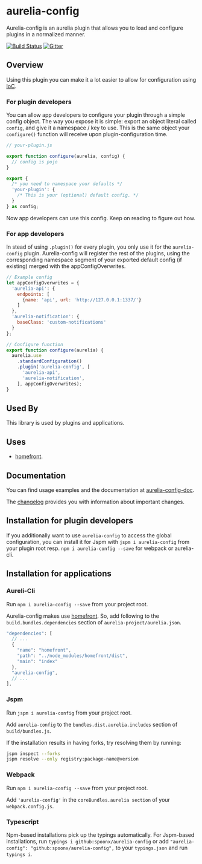 # aurelia-config

Aurelia-config is an aurelia plugin that allows you to load and configure plugins in a normalized manner.

[![Build Status](https://travis-ci.org/SpoonX/aurelia-api.svg?branch=master)](https://travis-ci.org/SpoonX/aurelia-api)
[![Gitter](https://img.shields.io/gitter/room/nwjs/nw.js.svg?maxAge=2592000?style=plastic)](https://gitter.im/SpoonX/Dev)

## Overview
Using this plugin you can make it a lot easier to allow for configuration using [IoC](https://en.wikipedia.org/wiki/Inversion_of_control).

### For plugin developers
You can allow app developers to configure your plugin through a simple config object. The way you expose it is simple: export an object literal called `config`, and give it a namespace / key to use. This is the same object your `configure()` function will receive upon plugin-configuration time.

```js
// your-plugin.js

export function configure(aurelia, config) {
  // config is pojo
}

export {
  /* you need to namespace your defaults */
  'your-plugin': {
    /* This is your (optional) default config. */
  }
} as config;
```

Now app developers can use this config. Keep on reading to figure out how.

### For app developers
In stead of using `.plugin()` for every plugin, you only use it for the `aurelia-config` plugin. Aurelia-config will register the rest of the plugins, using the corresponding namespace segment of your exported default config (if existing) merged with the appConfigOverwrites.

```js
// Example config
let appConfigOverwrites = {
  'aurelia-api': {
    endpoints: [
      {name: 'api', url: 'http://127.0.0.1:1337/'}
    ]
  },
  'aurelia-notification': {
    baseClass: 'custom-notifications'
  }
};

// Configure function
export function configure(aurelia) {
  aurelia.use
    .standardConfiguration()
    .plugin('aurelia-config', [
      'aurelia-api',
      'aurelia-notification',
    ], appConfigOverwrites);
}
```

## Used By

This library is used by plugins and applications.

## Uses

- [homefront](https://www.npmjs.com/package/homefront).

## Documentation

You can find usage examples and the documentation at [aurelia-config-doc](http://aurelia-config.spoonx.org/).

The [changelog](doc/changelog.md) provides you with information about important changes.

## Installation for plugin developers

If you additionally want to use `aurelia-config` to access the global configuration, you can install it for Jspm with `jspm i aurelia-config` from your plugin root resp. `npm i aurelia-config --save` for webpack or aurelia-cli.

## Installation for applications

### Aureli-Cli

Run `npm i aurelia-config --save` from your project root.

Aurelia-config makes use [homefront](https://www.npmjs.com/package/homefront). So, add following to the `build.bundles.dependencies` section of `aurelia-project/aurelia.json`.

```js
"dependencies": [
  // ...
  {
    "name": "homefront",
    "path": "../node_modules/homefront/dist",
    "main": "index"
  },
  "aurelia-config",
  // ...
],
```

### Jspm

Run `jspm i aurelia-config` from your project root.

Add `aurelia-config` to the `bundles.dist.aurelia.includes` section of `build/bundles.js`.

If the installation results in having forks, try resolving them by running:

```sh
jspm inspect --forks
jspm resolve --only registry:package-name@version
```

### Webpack

Run `npm i aurelia-config --save` from your project root.

Add `'aurelia-config'` in the `coreBundles.aurelia section` of your `webpack.config.js`.

### Typescript

Npm-based installations pick up the typings automatically. For Jspm-based installations, run `typings i github:spoonx/aurelia-config` or add `"aurelia-config": "github:spoonx/aurelia-config",` to your `typings.json` and run `typings i`.
